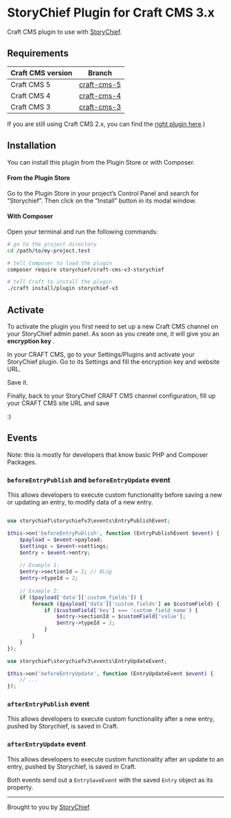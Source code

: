 # StoryChief Plugin for Craft CMS 3.x

Craft CMS plugin to use with [StoryChief](https://storychief.io).

## Requirements

| Craft CMS version | Branch                                                                             |
|-------------------|------------------------------------------------------------------------------------|
| Craft CMS 5       | [craft-cms-5](https://github.com/Story-Chief/StoryChief-CraftCMS/tree/craft-cms-5) |
| Craft CMS 4       | [craft-cms-4](https://github.com/Story-Chief/StoryChief-CraftCMS/tree/craft-cms-4) |
| Craft CMS 3       | [craft-cms-3](https://github.com/Story-Chief/StoryChief-CraftCMS/tree/craft-cms-3) |

If you are still using Craft CMS 2.x, you can find the [right plugin here](https://github.com/Story-Chief/craft-cms-module-storychief).)

## Installation

You can install this plugin from the Plugin Store or with Composer.

#### From the Plugin Store

Go to the Plugin Store in your project’s Control Panel and search for “Storychief”. Then click on the “Install” button in its modal window.

#### With Composer

Open your terminal and run the following commands:

```bash
# go to the project directory
cd /path/to/my-project.test

# tell Composer to load the plugin
composer require storychief/craft-cms-v3-storychief

# tell Craft to install the plugin
./craft install/plugin storychief-v3
```


## Activate
To activate the plugin you first need to set up a new Craft CMS channel on your StoryChief admin panel. As soon as you create one, it will give you an **encryption key** .

In your CRAFT CMS, go to your Settings/Plugins and activate your StoryChief plugin. Go to its Settings and fill the encryption key and website URL. 

Save it.

Finally, back to your StoryChief CRAFT CMS channel configuration, fill up your CRAFT CMS site URL and save

:)

## Events

Note: this is mostly for developers that know basic PHP and Composer Packages.

### `beforeEntryPublish` and `beforeEntryUpdate` event

This allows developers to execute custom functionality before saving a new or updating an entry, to modify data of a 
new entry.

```php 

use storychief\storychiefv3\events\EntryPublishEvent;

$this->on('beforeEntryPublish', function (EntryPublishEvent $event) {
    $payload = $event->payload;
    $settings = $event->settings;
    $entry = $event->entry;
    
    // Example 1:
    $entry->sectionId = 2; // BLog
    $entry->typeId = 2;
    
    // Example 2:
    if ($payload['data']['custom_fields']) {
        foreach ($payload['data']['custom_fields'] as $customField) {
            if ($customField['key'] === 'custom_field_name') {                
                $entry->sectionId = $customField['value'];
                $entry->typeId = 2;
            }
        }
    }
});

use storychief\storychiefv3\events\EntryUpdateEvent;

$this->on('beforeEntryUpdate', function (EntryUpdateEvent $event) {
    // ...
});
```

### `afterEntryPublish` event

This allows developers to execute custom functionality after a new entry, pushed by Storychief, is saved in Craft.

### `afterEntryUpdate` event

This allows developers to execute custom functionality after an update to an entry, pushed by Storychief, is saved in Craft.

Both events send out a `EntrySaveEvent` with the saved `Entry` object as its property.

---

Brought to you by [StoryChief](https://github.com/Story-Chief/)

